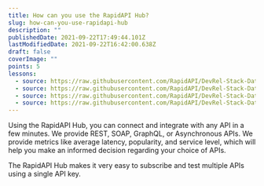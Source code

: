 ```yaml
---
title: How can you use the RapidAPI Hub?
slug: how-can-you-use-rapidapi-hub
description: ""
publishedDate: 2021-09-22T17:49:44.101Z
lastModifiedDate: 2021-09-22T16:42:00.638Z
draft: false
coverImage: ""
points: 5
lessons:
  - source: https://raw.githubusercontent.com/RapidAPI/DevRel-Stack-Data/dev/learn/courses/learn-rapidapi-hub-consumer/modules/rapidapi-hub/lessons/01-use-rapidapi-hub.md
  - source: https://raw.githubusercontent.com/RapidAPI/DevRel-Stack-Data/dev/learn/courses/learn-rapidapi-hub-consumer/modules/rapidapi-hub/lessons/02-subscribing-api.md
  - source: https://raw.githubusercontent.com/RapidAPI/DevRel-Stack-Data/dev/learn/courses/learn-rapidapi-hub-consumer/modules/rapidapi-hub/lessons/03-developer-dashboard.md
  - source: https://raw.githubusercontent.com/RapidAPI/DevRel-Stack-Data/dev/learn/courses/learn-rapidapi-hub-consumer/modules/rapidapi-hub/lessons/04-integrate-rapidapi-hubs-api-application.md
---
```


Using the RapidAPI Hub, you can connect and integrate with any API in a few minutes. We provide REST, SOAP, GraphQL, or Asynchronous APIs. We provide metrics like average latency, popularity, and service level, which will help you make an informed decision regarding your choice of APIs.

The RapidAPI Hub makes it very easy to subscribe and test multiple APIs using a single API key.
